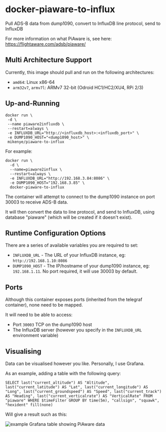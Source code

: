 # docker-piaware-to-influx
Pull ADS-B data from dump1090, convert to InfluxDB line protocol, send to InfluxDB

For more information on what PiAware is, see here: https://flightaware.com/adsb/piaware/

## Multi Architecture Support
Currently, this image should pull and run on the following architectures:
 * ```amd64```: Linux x86-64
 * ```arm32v7```, ```armv7l```: ARMv7 32-bit (Odroid HC1/HC2/XU4, RPi 2/3)
 
## Up-and-Running

```
docker run \
 -d \
 --name piaware2influxdb \
 --restart=always \
 -e INFLUXDB_URL="http://<influxdb_host>:<influxdb_port>" \
 -e DUMP1090_HOST="<dump1090_host>" \
 mikenye/piaware-to-influx
```

For example:

```
docker run \
  -d \
  --name=piaware2influx \
  --restart=always \
  -e INFLUXDB_URL="http://192.168.3.84:8086" \
  -e DUMP1090_HOST="192.168.3.85" \
  docker-piaware-to-influx
```

The container will attempt to connect to the dump1090 instance on port 30003 to receive ADS-B data.

It will then convert the data to line protocol, and send to InfluxDB, using database "piaware" (which will be created if it doesn't exist).

## Runtime Configuration Options

There are a series of available variables you are required to set:

* `INFLUXDB_URL` - The URL of your InfluxDB instance, eg: ```http://192.168.1.10:8086```
* `DUMP1090_HOST` - The IP/hostname of your dump1090 instance, eg: ```192.168.1.11```. No port required, it will use 30003 by default.

## Ports

Although this container exposes ports (inherited from the telegraf container), none need to be mapped.

It will need to be able to access:
* Port `30003` TCP on the dump1090 host
* The InfluxDB server (however you specify in the `INFLUXDB_URL` environment variable)

## Visualising

Data can be visualised however you like. Personally, I use Grafana.

As an example, adding a table with the following query:

```SELECT last("current_altitude") AS "Altitude", last("current_latitude") AS "Lat", last("current_longitude") AS "Long", last("current_groundspeed") AS "Speed", last("current_track") AS "Heading", last("current_verticalrate") AS "VerticalRate" FROM "piaware" WHERE $timeFilter GROUP BY time(5m), "callsign", "squawk", "hexident" fill(none)```

Will give a result such as this:

![example Grafana table showing PiAware data](https://github.com/mikenye/docker-piaware-to-influx/raw/master/example_table_most_recent_squawks.png "Example Grafana table showing PiAware data")


